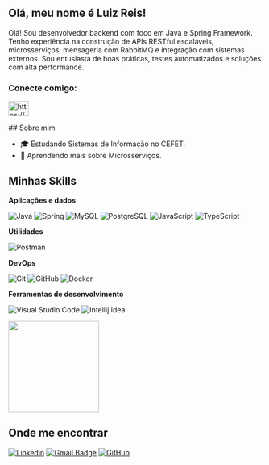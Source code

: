 ## Olá, meu nome é Luiz Reis!

Olá! Sou desenvolvedor backend com foco em Java e Spring Framework. Tenho experiência na construção de APIs RESTful escaláveis, microsserviços, mensageria com RabbitMQ e integração com sistemas externos. Sou entusiasta de boas práticas, testes automatizados e soluções com alta performance.


<h3 align="left">Conecte comigo:</h3>
<p align="left">
<a href="https://www.linkedin.com/in/luiz-reis-46a44b232/" target="blank"><img align="center" src="https://raw.githubusercontent.com/rahuldkjain/github-profile-readme-generator/master/src/images/icons/Social/linked-in-alt.svg" alt="https://www.linkedin.com/in/luiz-reis-46a44b232/" height="30" width="40" /></a>
</p>## Sobre mim

- 🎓 Estudando Sistemas de Informação no CEFET.
- 🌱 Aprendendo mais sobre Microsserviços.

## Minhas Skills

**Aplicações e dados**

![Java](https://img.shields.io/badge/-Java-333333?style=flat&logo=Java)
![Spring](https://img.shields.io/badge/Spring-6DB33F?style=flat&logo=spring)
![MySQL](https://img.shields.io/badge/-MySQL-333333?style=flat&logo=mysql)
![PostgreSQL](https://img.shields.io/badge/PostgreSQL-316192?style=flat&logo=postgresql)
![JavaScript](https://img.shields.io/badge/-JavaScript-333333?style=flat&logo=javascript)
![TypeScript](https://img.shields.io/badge/TypeScript-007ACC?style=flat&logo=typescript)

**Utilidades**

![Postman](https://img.shields.io/badge/-Postman-333333?style=flat&logo=postman)

**DevOps**

![Git](https://img.shields.io/badge/-Git-333333?style=flat&logo=git)
![GitHub](https://img.shields.io/badge/-GitHub-333333?style=flat&logo=github)
![Docker](https://img.shields.io/badge/-Docker-333333?style=flat&logo=docker)

**Ferramentas de desenvolvimento**

![Visual Studio Code](https://img.shields.io/badge/-Visual%20Studio%20Code-333333?style=flat&logo=visual-studio-code&logoColor=007ACC)
![Intellij Idea](https://img.shields.io/badge/-Intellij-333333?style=flat&logo=intellij-idea&logoColor=007ACC)
<br/>

<a href="https://github.com/iuricode" title="Perfil do Luiz">
  <img height="180em" src="https://github-readme-stats.vercel.app/api?username=LuizReis-dev&show_icons=true" />
</a>

## Onde me encontrar

[![Linkedin](https://img.shields.io/badge/-username-blue?style=flat-square&logo=Linkedin&logoColor=007ACC&link=https://www.linkedin.com/in/luiz-reis-46a44b232/)](https://www.linkedin.com/in/luiz-reis-46a44b232/)
[![Gmail Badge](https://img.shields.io/badge/-reisluiz05@gmail.com-006bed?style=flat-square&logo=Gmail&logoColor=white&link=mailto:reisluiz05@gmail.com)](mailto:reisluiz05@gmail.com)
[![GitHub](https://img.shields.io/github/followers/LuizReis-dev?label=follow&style=social)](https://github.com/LuizReis-dev)
